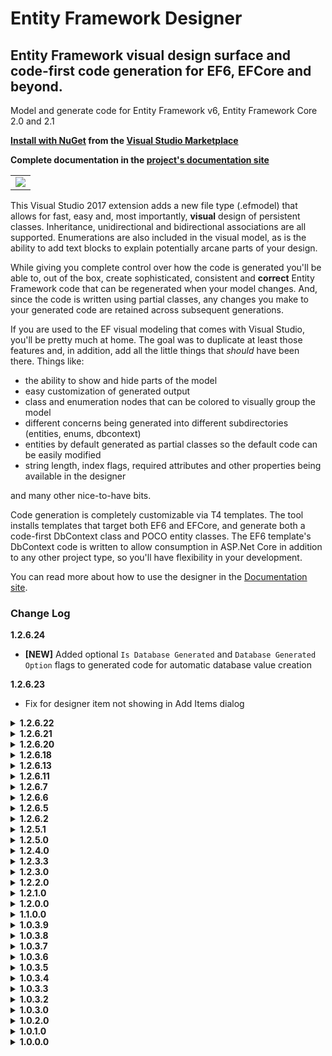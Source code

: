 # Entity Framework Designer

## Entity Framework visual design surface and code-first code generation for EF6, EFCore and beyond.

Model and generate code for Entity Framework v6, Entity Framework Core 2.0 and 2.1

**[Install with NuGet](https://docs.microsoft.com/en-us/visualstudio/ide/finding-and-using-visual-studio-extensions) from the [Visual Studio Marketplace](https://marketplace.visualstudio.com/items?itemName=michaelsawczyn.EFDesigner)**

**Complete documentation in the [project's documentation site](https://msawczyn.github.io/EFDesigner/)**

<table><tbody><tr><td>
<img src="https://raw.githubusercontent.com/wiki/msawczyn/EFDesigner/images/Designer.jpg">
</td></tr></tbody></table>

This Visual Studio 2017 extension adds a new file type (.efmodel) that allows for fast, easy and, most
importantly, **visual** design of persistent classes. Inheritance, unidirectional and bidirectional 
associations are all supported. Enumerations are also included in the visual model, as is the 
ability to add text blocks to explain potentially arcane parts of your design.

While giving you complete control over how the code is generated you'll be able to, out of the box,
create sophisticated, consistent and **correct** Entity Framework code that can be regenerated when 
your model changes. And, since the code is written using partial classes, any changes you make
to your generated code are retained across subsequent generations.

If you are used to the EF visual modeling that comes with Visual Studio, you'll be pretty much at home.
The goal was to duplicate at least those features and, in addition, 
add all the little things that *should* have been there. Things like: 
- the ability to show and hide parts of the model
- easy customization of generated output
- class and enumeration nodes that can be colored to visually group the model
- different concerns being generated into different subdirectories (entities, enums, dbcontext)
- entities by default generated as partial classes so the default code can be easily modified
- string length, index flags, required attributes and other properties being available in the designer

and many other nice-to-have bits.

Code generation is completely customizable via T4 templates. The tool installs templates that 
target both EF6 and EFCore, and generate both a code-first DbContext class and 
POCO entity classes. The EF6 template's DbContext code is written to allow consumption in 
ASP.Net Core in addition to any other project type, so you'll have flexibility in your development.

You can read more about how to use the designer in the [Documentation site](https://msawczyn.github.io/EFDesigner/).

 ### Change Log

**1.2.6.24**
   - **[NEW]** Added optional `Is Database Generated` and `Database Generated Option` flags to generated code for automatic database value creation

**1.2.6.23**
   - Fix for designer item not showing in Add Items dialog

<details>
<summary><b>1.2.6.22</b></summary>

   - **[NEW]** Added code in EF6 templates to generate orphan cleanup (experimental)
   - Fix for 1..1 and 0-1..0-1 associations in EF Core generated code
   - Entity constructor parameters normalized to help in JSON serialization/deserialization

</details>

<details>
<summary><b>1.2.6.21</b></summary>

   - Generation of column type overrides now generates valid override code in OnModelCreating
   - DbSet properties in DbContext generate as virtual to facilitate mocking

</details>

<details>
<summary><b>1.2.6.20</b></summary>

   - Fixed code generation issue where class and enum directory overrides were being ignored (See https://github.com/msawczyn/EFDesigner/issues/36)
   - Fixed a problem that caused a hard crash when certain model properties were changed under certain conditions (See https://github.com/msawczyn/EFDesigner/issues/38)
   - Removed visibility of source and target roles for all but 1-1 and 0..1-0..1 associations; they can't be changed anyway (See https://github.com/msawczyn/EFDesigner/issues/40)
   - **[NEW]** Added `Display Text` property to generate `[Display(Name="<text>")]` for attributes, enum values and navigation properties 
   - **[NEW]** Added ability to specify custom attributes for classes, attributes, enums, enum values and navigation properties

</details>

<details>
<summary><b>1.2.6.18</b></summary>

   - Fixed issue #35, *Concurrency mode: optimistic auto generated Timestamp property* (See https://github.com/msawczyn/EFDesigner/issues/35)
   - Fixed issue #33, *Concurrency mode: optimistic* (See https://github.com/msawczyn/EFDesigner/issues/33)
   - **[NEW]** Added the base class as a property in the property editor to allow for easily adding/removing inheritance relationships for multiple classes

</details>

<details>
<summary><b>1.2.6.13</b></summary>

   - Bugfix to remove unnecessary permission requests to push attributes down when deleting leaf nodes in an inheritance tree
   - Fix to workaround Visual Studio pulling in the wrong System.Net.Http reference. (See https://developercommunity.visualstudio.com/content/problem/296293/vs2017-1575-ignores-the-hintpath-and-take-the-syst.html)
   - Add EFModel.xsd to Visual Studio schema cache in order to avoid editor warnings for missing schema
   - Fixed template issue for non-English-language systems (where Microsoft Pluralization Service is unavailable)
   - Added compartment for association sources so Bidirectional associations would show up

</details>

<details>
<summary><b>1.2.6.11</b></summary>

   - Tweak to force association end roles to be correct when roles or multiplicities change
   - Attribute elements' "String Properties" don't appear unless the attribute is a string
   - Attribute elements' "Indexed Unique" property doesn't appear unless the attribute has "Indexed" equal to "True"
   - Fixed background color on attribute glyph in model explorer
   - Fixed foreground color on enum value glyph on design surface
   - Hid comments in model explorer because they just cluttered up the tree.
   - **[NEW]** Associations now show up in their own compartment in a class on the design surface. Note that this changes the height of your elements, so the first time opening a model you may have to tweak your esthetics a bit.
   - **[NEW]** Double-clicking a class or enum on the designer opens the generated code file, if it exists. If it doesn't exist, you're asked if you'd like to generate the model then, if you do, it tries again.
      - Known issue: EFCore projects won't ask to generate the code if they can't open the file; they just fail silently. 

</details>

<details>
<summary><b>1.2.6.7</b></summary>

   - An entity's concurrency token property is no longer a required parameter in its constructor (https://github.com/msawczyn/EFDesigner/issues/24)
   - Simplified cascade delete settings in property editor for associations
   - Fixed bad code generation in EFCore for cascade delete overrides (https://github.com/msawczyn/EFDesigner/issues/22)
   - Missing files when generating code for .NET Core projects fixed
   - Tightened up and swatted some bugs in INotifyPropertyChanged handling. Added documentation to doc site for this feature (following up on https://github.com/msawczyn/EFDesigner/issues/23)
   - Ensured multiline editing was available in property window for those properties that made sense

</details>

<details>
<summary><b>1.2.6.6</b></summary>

   - **[NEW]** Deleting a generalization or superclass gives the choice of pushing attributes and associations down to the former child class(es)

</details>
   
<details>
<summary><b>1.2.6.5</b></summary>

   - Comment elements now wrap the text
   - Multiline editor available in property window for element comment descriptions and Comment element text
   - Xml format changed for `.efmodel` file - can't be loaded by any version < 1.2.6.3
   - Support for automatic migration to new model xml formats

</details>

<details>
<summary><b>1.2.6.2</b></summary>

   - Added XML docs to `DbContext`, `DatabaseInitializer` and `DbMigrationsConfiguration`
   - **[NEW]** Enabled drag and drop reordering of enum values and class properties
   - Gave some color to the enum value glyph in the model explorer - it was so boring!
   - **[NEW]** Class properties and enum values with warnings now show a warning icon on the design surface
   - **[NEW]** Design surface has a property to turn on or off the display of the warning icons 
   - Recategorized a few "Misc" properties on the design surface

</details>

<details>
<summary><b>1.2.5.1</b></summary>

   - Addressed [issue #20 - Abstract/inherited/TPC code still there for abstract class](https://github.com/msawczyn/EFDesigner/issues/20). While the discussion centered around abstract classes and TPC inheritance (which was behaving properly), it did uncover a problem with code generation when namespaces changed from class to class. 
     
</details>

<details>
<summary><b>1.2.5.0</b></summary>

   - Fix for [issue #19 - Recognize "Id" as primary key on import](https://github.com/msawczyn/EFDesigner/issues/19)

</details>

<details>
<summary><b>1.2.4.0</b></summary>

   - Retargeted immediate error and warning messages to Visual Studio output window rather than error window so they could be cleared
   - Added drag validation to Generalization (inheritance) tool
   - Automatically propagate enum name and value name changes to classes that use them

</details>

<details>
<summary><b>1.2.3.3</b></summary>

   - Reverted the selection of the node in the model explorer when an element is selected in the diagram. Was causing bad user experience.
   - Fix for bad code generation when a class has multiple properties that each have an darabase index specified.

</details>

<details>
<summary><b>1.2.3.0</b></summary>

   - **[NEW]** When element selected in model explorer, no longer highlights in orange but instead selects, centers and zooms the element.
     This was done because the color change flagged the model as modified, making the user either undo or save the changes to keep
     source control happy.
   - **[NEW]** Selecting an element in the diagram also selects it in the model explorer
   - Fix for [issue #12 - Cascade delete](https://github.com/msawczyn/EFDesigner/issues/14). Added another enum value for delete behavior (now is Cascade, None and Default)
     and changed code generation to force no cascade delete if set to 'None' ('None' used to mean 'Use the default behavior', which is now, more explicitly, the 'Default'
     option).
   - Fix for [issue #13 - Unique index not generated in EF6](https://github.com/msawczyn/EFDesigner/issues/13).
   - Fix for [issue #14 - Table with two Primary keys not generated properly in context](https://github.com/msawczyn/EFDesigner/issues/14). Many thanks to @Falthazar!
   - Fix for [issue #18 - Adds ValueGeneratedNever if identity type is Manual](https://github.com/msawczyn/EFDesigner/pull/18). Again, hats off to @Falthazar!

</details>

<details>
<summary><b>1.2.2.0</b></summary>

- Fix issue with association role end changing without the other side autoatically changing
   - Fix issue with deleting a highlighted element throwing an error when trying to save the file
   - Fixed code generation for dependent classes
   - **[NEW]** Designer now automatically saves before generating code

</details>

<details>
<summary><b>1.2.1.0</b></summary>

   - Bug fix for inheritance strategy automatically changing to table-per-hierarchy if targeting EF Core
   - Updated a few warning and error messages to make them more meaningful
   - Fixes for how dependent types work
   - Remove stale error and warnings prior to save (still a few left hanging around that need looked at)
   - Fixed a few null reference errors

</details>

<details>
<summary><b>1.2.0.0</b></summary>

   - **New Features**
      - Roslyn-based code analysis now allows dragging C# files onto the design surface to add or update classes and enums
      - Can add `INotifyPropertyChanged` interface and implementation for entities
      - Ability to tag model as a specific EF version (especially useful for EF Core as new capabilities are being added often)
      - Support for dependent (complex/owned) types 
      - Option to generate dependent types in a separate directory
      - Output directory overrides for classes and enums
      - On model save, can optionally automatically install EF NuGet packages for the model's EF type and version
      - Context menu action to expand and collapse selected classes and enums 
   - **Enhancements**
      - Added ability to add/edit enum values via text in the same way properties can be added/edited in classes
      - Property grid hides element properties if they're not appropriate for the EF version
      - Inheritance strategy automatically changes to table-per-hierarchy if targeting EF Core
      - Context property `Database Type` changed to `SqlServer Type` to better reflect what it does
      - Selecting an element in the Model Explorer highlights it on the diagram

</details>

<details>
<summary><b>1.1.0.0</b></summary>

   - Bug fixes for exceptions thrown when bad input to model attributes as text
   - **[NEW]** Added MinLength string property (used in EF6 only as of this writing)
   - Modified attribute parser to accept MinLength
   - **[NEW]** Added ColumnName property to model attribute
   - **[NEW]** Added [MEF extension capability](https://docs.microsoft.com/en-us/visualstudio/modeling/extend-your-dsl-by-using-mef)
   - Added some unit tests
   - Added some documentation updates
   - Changed version to 1.1.0 due to MEF capability

</details>

<details>
<summary><b>1.0.3.9</b></summary>

   - If no entities and model is using an unsupported inheritance strategy, 
     changing from EF6 to EFCore doesn't give a message, just changes the strategy.
   - **[NEW]** Added IsFlags attribute (and matching validations and behavior) to Enums
   - NGENed extension assembly

</details>

<details>
<summary><b>1.0.3.8</b></summary>

   - Fixed project item placement
   - Added change checks to diagram so dirty flag doesn't set when nothing changes

</details>

<details>
<summary><b>1.0.3.7</b></summary>

   - Emergency bug fixes

</details>

<details>
<summary><b>1.0.3.6</b></summary>

   - Fixed parser errors when editing model attributes as text
   - Fixed error when auto-generating on save and design surface is not the active window
   - Fixed crash when used on non-English-language systems (where Microsoft Pluralization Service is unavailable)
   - **[NEW]** Added option to generate warnings if no documentation
   - Standardized warning and error message structure
   - Added ability to choose 'None' DatabaseInitializer type; generates SetInitializer(null)

</details>

<details>
<summary><b>1.0.3.5</b></summary>

   - Enhanced portability between EF6 an EFCore

</details>

<details>
<summary><b>1.0.3.4</b></summary>

   - Adds some T4 fixes to make generated code more usable in ASP.NET Core applications. 
   - Fix to spurious error when copying/pasting enum elements.
   - **[NEW]** First release that's available on Visual Studio Marketplace.

</details>

<details>
<summary><b>1.0.3.3</b></summary>

   - Fix to spurious error when copying/pasting model elements
   - **Do not use this release.** Fix didn't extend to enum elements. This is fixed in 1.0.3.4.

</details>

<details>
<summary><b>1.0.3.2</b></summary>

   - Minor bug fix in parsing manually typed attributes. 
   - Loosened model file version check to only check major version.

</details>

<details>
<summary><b>1.0.3.0</b></summary>

   - Enhanced syntax for adding/editing attributes via code
   - Fix for generate-on-save for both Framework and .NET Core projects.

</details>

<details>
<summary><b>1.0.2.0</b></summary>

   - **[NEW]** EFCore T4 template now available

</details>

<details>
<summary><b>1.0.1.0</b></summary>

   - Fix to EF6 T4 for issue where column names in many-to-many association join tables were flipped

</details>

<details>
<summary><b>1.0.0.0</b></summary>

   - Initial release

</details>


